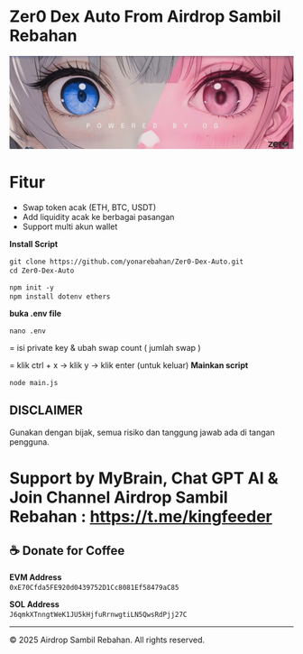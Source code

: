 # Zer0 Dex Auto From Airdrop Sambil Rebahan

![Zer0-Dex](https://raw.githubusercontent.com/yonarebahan/Zer0-Dex-Auto/main/Untitled.png)

# Fitur
- Swap token acak (ETH, BTC, USDT)
- Add liquidity acak ke berbagai pasangan
- Support multi akun wallet

**Install Script**
```
git clone https://github.com/yonarebahan/Zer0-Dex-Auto.git
cd Zer0-Dex-Auto
```
```
npm init -y
npm install dotenv ethers
```
**buka .env file**
```
nano .env
```
= isi private key & ubah swap count ( jumlah swap )

= klik ctrl + x -> klik y -> klik enter (untuk keluar)
**Mainkan script**
```
node main.js
```
## DISCLAIMER
Gunakan dengan bijak, semua risiko dan tanggung jawab ada di tangan pengguna.

# Support by MyBrain, Chat GPT AI & Join Channel Airdrop Sambil Rebahan : https://t.me/kingfeeder

## ☕ Donate for Coffee

**EVM Address**  
`0xE70Cfda5FE920d0439752D1Cc8081Ef58479aC85`

**SOL Address**  
`J6qmkXTnngtWeK1JU5kHjfuRrnwgtiLN5QwsRdPjj27C`

---
© 2025 Airdrop Sambil Rebahan. All rights reserved.
